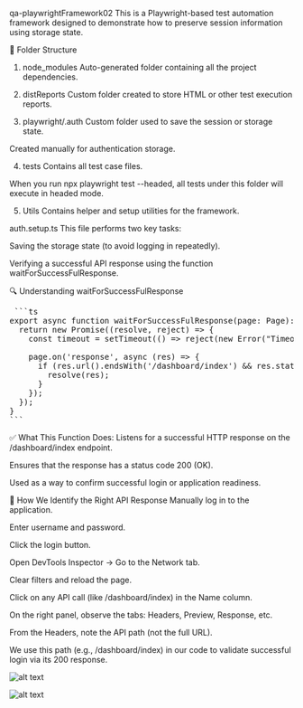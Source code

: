 qa-playwrightFramework02
This is a Playwright-based test automation framework designed to demonstrate how to preserve session information using storage state.

📁 Folder Structure
1. node_modules
Auto-generated folder containing all the project dependencies.

2. distReports
Custom folder created to store HTML or other test execution reports.

3. playwright/.auth
Custom folder used to save the session or storage state.

Created manually for authentication storage.

4. tests
Contains all test case files.

When you run npx playwright test --headed, all tests under this folder will execute in headed mode.

5. Utils
Contains helper and setup utilities for the framework.

auth.setup.ts
This file performs two key tasks:

Saving the storage state (to avoid logging in repeatedly).

Verifying a successful API response using the function waitForSuccessFulResponse.

🔍 Understanding waitForSuccessFulResponse
<pre lang="markdown"> ```ts
export async function waitForSuccessFulResponse(page: Page): Promise<Response> {
  return new Promise((resolve, reject) => {
    const timeout = setTimeout(() => reject(new Error("Timeout waiting for dashboard response")), 15000);

    page.on('response', async (res) => {
      if (res.url().endsWith('/dashboard/index') && res.status() === 200) {
        resolve(res);
      }
    });
  });
}
``` </pre>
✅ What This Function Does:
Listens for a successful HTTP response on the /dashboard/index endpoint.

Ensures that the response has a status code 200 (OK).

Used as a way to confirm successful login or application readiness.

🧪 How We Identify the Right API Response
Manually log in to the application.

Enter username and password.

Click the login button.

Open DevTools Inspector → Go to the Network tab.

Clear filters and reload the page.

Click on any API call (like /dashboard/index) in the Name column.

On the right panel, observe the tabs: Headers, Preview, Response, etc.

From the Headers, note the API path (not the full URL).

We use this path (e.g., /dashboard/index) in our code to validate successful login via its 200 response.


![alt text](<Screenshot 2025-08-08 at 6.17.22 PM.png>)

![alt text](image.png)
       
